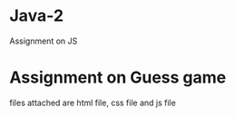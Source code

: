 # Java-2
Assignment on JS

# Assignment on Guess game
files attached are html file, css file and js file 